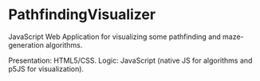 # PathfindingVisualizer
JavaScript Web Application for visualizing some pathfinding and maze-generation algorithms.

Presentation: HTML5/CSS.
Logic: JavaScript (native JS for algorithms and p5JS for visualization).
